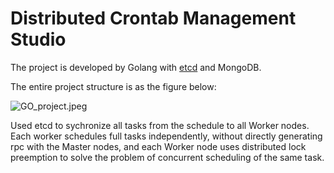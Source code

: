 # Distributed Crontab Management Studio

The project is developed by Golang with [etcd](https://etcd.io/) and MongoDB.

The entire project structure is as the figure below:

![GO_project.jpeg](Distributed%20Crontab%20Management%20Studio%206e57c4281dbd45e0874b21efcab683ef/GO_project.jpeg)

Used etcd to sychronize all tasks from the schedule to all Worker nodes. Each worker schedules full tasks independently, without directly generating rpc with the Master nodes, and each Worker node uses distributed lock preemption to solve the problem of concurrent scheduling of the same task.
